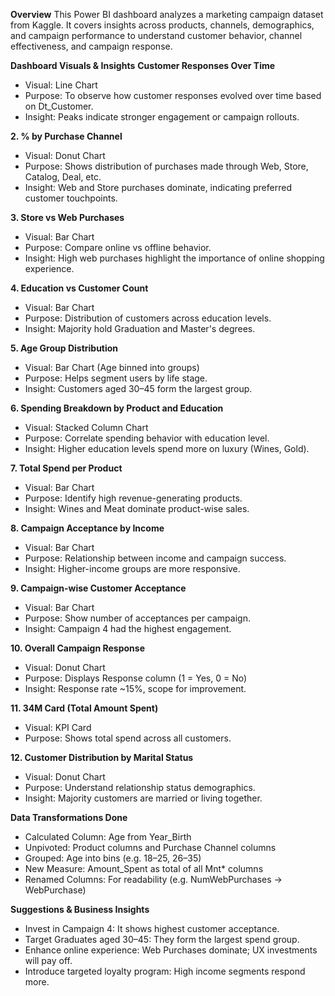 **Overview**
This Power BI dashboard analyzes a marketing campaign dataset from Kaggle. It covers insights across products, channels, demographics, and campaign performance to understand customer behavior, channel effectiveness, and campaign response.

**Dashboard Visuals & Insights**
**Customer Responses Over Time**
* Visual: Line Chart
* Purpose: To observe how customer responses evolved over time based on Dt_Customer.
* Insight: Peaks indicate stronger engagement or campaign rollouts.

**2. % by Purchase Channel**
* Visual: Donut Chart
* Purpose: Shows distribution of purchases made through Web, Store, Catalog, Deal, etc.
* Insight: Web and Store purchases dominate, indicating preferred customer touchpoints.

**3. Store vs Web Purchases**
* Visual: Bar Chart
* Purpose: Compare online vs offline behavior.
* Insight: High web purchases highlight the importance of online shopping experience.

**4. Education vs Customer Count**
* Visual: Bar Chart
* Purpose: Distribution of customers across education levels.
* Insight: Majority hold Graduation and Master's degrees.

**5. Age Group Distribution**
* Visual: Bar Chart (Age binned into groups)
* Purpose: Helps segment users by life stage.
* Insight: Customers aged 30–45 form the largest group.

**6. Spending Breakdown by Product and Education**
* Visual: Stacked Column Chart
* Purpose: Correlate spending behavior with education level.
* Insight: Higher education levels spend more on luxury (Wines, Gold).

**7. Total Spend per Product**
* Visual: Bar Chart
* Purpose: Identify high revenue-generating products.
* Insight: Wines and Meat dominate product-wise sales.

**8. Campaign Acceptance by Income**
* Visual: Bar Chart
* Purpose: Relationship between income and campaign success.
* Insight: Higher-income groups are more responsive.

**9. Campaign-wise Customer Acceptance**
* Visual: Bar Chart
* Purpose: Show number of acceptances per campaign.
* Insight: Campaign 4 had the highest engagement.

**10. Overall Campaign Response**
* Visual: Donut Chart
* Purpose: Displays Response column (1 = Yes, 0 = No)
* Insight: Response rate ~15%, scope for improvement.

**11. 34M Card (Total Amount Spent)**
* Visual: KPI Card
* Purpose: Shows total spend across all customers.

**12. Customer Distribution by Marital Status**
* Visual: Donut Chart
* Purpose: Understand relationship status demographics.
* Insight: Majority customers are married or living together.

**Data Transformations Done**
* Calculated Column: Age from Year_Birth
* Unpivoted: Product columns and Purchase Channel columns
* Grouped: Age into bins (e.g. 18–25, 26–35)
* New Measure: Amount_Spent as total of all Mnt* columns
* Renamed Columns: For readability (e.g. NumWebPurchases → WebPurchase)

**Suggestions & Business Insights**
* Invest in Campaign 4: It shows highest customer acceptance.
* Target Graduates aged 30–45: They form the largest spend group.
* Enhance online experience: Web Purchases dominate; UX investments will pay off.
* Introduce targeted loyalty program: High income segments respond more.

